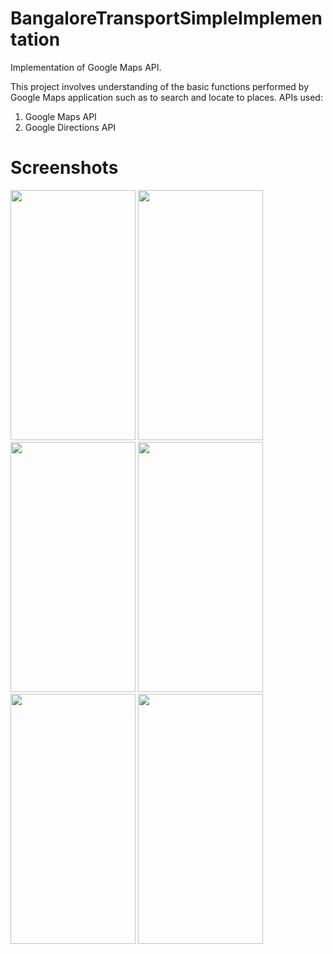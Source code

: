 # BangaloreTransportSimpleImplementation
Implementation of Google Maps API.

This project involves understanding of the basic functions performed by Google Maps application such as to search and locate to places. 
APIs used:<br/>
1. Google Maps API <br/>
2. Google Directions API <br/>

# Screenshots
<img src="https://cloud.githubusercontent.com/assets/14907496/20649683/cdcc69c4-b4ea-11e6-8970-0185743bc4f8.png" width="200" height="400" />
<img src="https://cloud.githubusercontent.com/assets/14907496/20649684/cdd47ca4-b4ea-11e6-9eb0-b19f26e52659.png" width="200" height="400" />
<img src="https://cloud.githubusercontent.com/assets/14907496/20649685/cddbd24c-b4ea-11e6-950a-7505d21c8c91.png" width="200" height="400" />
<img src="https://cloud.githubusercontent.com/assets/14907496/20649687/cde7de2a-b4ea-11e6-8b5d-ba0aa40547c0.png" width="200" height="400" />
<img src="https://cloud.githubusercontent.com/assets/14907496/20649686/cde1d872-b4ea-11e6-8353-4cd67b9e6905.png" width="200" height="400" />
<img src="https://cloud.githubusercontent.com/assets/14907496/20649688/cdef4d0e-b4ea-11e6-92ac-796b574a3484.png" width="200" height="400" />

